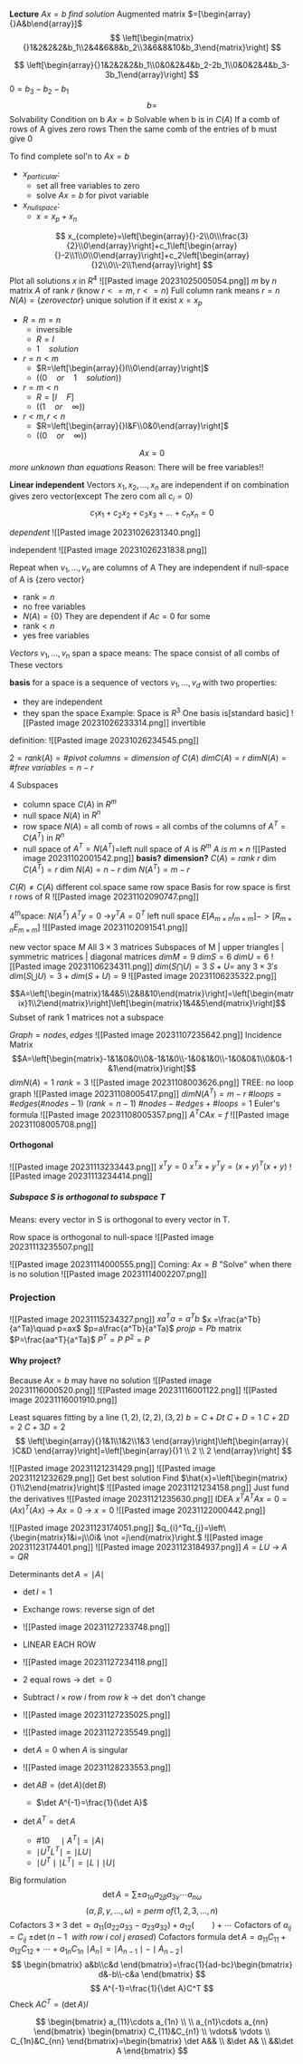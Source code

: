 **Lecture**
$Ax=b$
_find solution_
Augmented matrix $=[\begin{array}{}A&b\end{array}]$
$$
\left[\begin{matrix}{}1&2&2&2&b_1\\2&4&6&8&b_2\\3&6&8&10&b_3\end{matrix}\right]
$$

$$
\left[\begin{array}{}1&2&2&2&b_1\\0&0&2&4&b_2-2b_1\\0&0&2&4&b_3-3b_1\end{array}\right]
$$
$0=b_3-b_2-b_1$
$$
b=
$$
Solvability Condition on b
$Ax=b$ Solvable when b is in $C(A)$
If a comb of rows of A gives zero rows
Then the same comb of the entries of b must give 0

To find complete sol'n to $Ax=b$
- $x_{particular}$: 
	- set all free variables to zero
	- solve $Ax=b$ for pivot variable
- $x_{nullspace}$:
	- $x=x_p+x_n$ 

$$
x_{complete}=\left[\begin{array}{}-2\\0\\\frac{3}{2}\\0\end{array}\right]+c_1\left[\begin{array}{}-2\\1\\0\\0\end{array}\right]+c_2\left[\begin{array}{}2\\0\\-2\\1\end{array}\right]
$$
Plot all solutions $x$ in $R^4$
![[Pasted image 20231025005054.png]]
$m$ by $n$ matrix $A$ of rank $r$ (know $r<=m$, $r<=n$)
Full column rank means $r=n$
$N(A)=\{zero vector\}$
unique solution if it exist
$x=x_p$

- $R=m=n$
	- inversible
	- $R=I$
	- $1\quad solution$
- $r=n<m$
	- $R=\left[\begin{array}{}I\\0\end{array}\right]$
	- $((0\quad or\quad 1\quad solution))$
- $r=m<n$
	- $R=[I\quad F]$
	- $((1\quad or\quad \infty))$
- $r<m,r<n$
	- $R=\left[\begin{array}{}I&F\\0&0\end{array}\right]$
	- $((0\quad or\quad \infty))$

$$
Ax=0
$$
_more unknown than equations_
Reason: There will be free variables!!

**Linear independent**
Vectors $x_1,x_2,\dots,x_n$ are independent if on combination gives zero vector(except The zero com all $c_i=0$)
$$
c_1x_1+c_2x_2+c_3x_3+\dots+c_nx_n=0
$$

_dependent_
![[Pasted image 20231026231340.png]]

independent
![[Pasted image 20231026231838.png]]

Repeat when $v_1,\dots,v_n$ are columns of A
They are independent if null-space of A is {zero vector}
- rank$=n$ 
- no free variables
- $N(A)=\{0\}$
They are dependent if $Ac=0$ for some 
- rank$<n$
- yes free variables

_Vectors_ $v_1,\dots,v_n$ span a space means: The space consist of all combs of These vectors

**basis** for a space is a sequence of vectors $v_1,\dots,v_d$ with two properties:
- they are independent
- they span the space
Example:
	Space is $R^3$
	One basis is\[standard basic]
	![[Pasted image 20231026233314.png]]
invertible

definition:
![[Pasted image 20231026234545.png]]

$2=rank(A)=\#pivot\ columns=dimension\ of\ C(A)$
$dimC(A)=r$
$dimN(A)=\#free\ variables=n-r$

4 Subspaces
- column space $C(A)$ in $R^m$
- null space $N(A)$ in $R^n$
- row space $N(A)$ = all comb of rows = all combs of the columns of $A^T=C(A^T)$ in $R^n$
- null space of $A^T=N(A^T)$=left null space of $A$ is $R^m$
$A\ is\ m\times n$
![[Pasted image 20231102001542.png]]
**basis?**
**dimension?**
$C(A)=rank\ r$
dim $C(A^T)=r$
dim $N(A)=n-r$
dim $N(A^T)=m-r$

$C(R)\not=C(A)$
different col.space
same row space
Basis for row space is first r rows of R
![[Pasted image 20231102090747.png]]

$4^{th}$space: $N(A^T)$
$A^Ty=0$
->$y^TA=0^T$
left null space
$E[A_{m\times n}I_{m\times m}]->[R_{m\times n}E_{m\times m}]$
![[Pasted image 20231102091541.png]]

new vector space $M$
All $3\times 3$ matrices
Subspaces of M | upper triangles | symmetric matrices | diagonal matrices
$dimM=9$
$dimS=6$
$dimU=6$
![[Pasted image 20231106234311.png]]
$dim(S\bigcap U)=3$
$S+U=$ any $3\times3's$
$dim(S\bigcup U)=3+dim(S+U)=9$
![[Pasted image 20231106235322.png]]

$$A=\left[\begin{matrix}1&4&5\\2&8&10\end{matrix}\right]=\left[\begin{matrix}1\\2\end{matrix}\right]\left[\begin{matrix}1&4&5\end{matrix}\right]$$
Subset of rank 1 matrices not a subspace

$Graph = {nodes,edges}$
![[Pasted image 20231107235642.png]]
Incidence Matrix
$$A=\left[\begin{matrix}-1&1&0&0\\0&-1&1&0\\-1&0&1&0\\-1&0&0&1\\0&0&-1&1\end{matrix}\right]$$
$dimN(A)=1$
$rank=3$
![[Pasted image 20231108003626.png]]
TREE: no loop graph
![[Pasted image 20231108005417.png]]
$dimN(A^T)=m-r$
$\#loops=\#edges(\#nodes-1)$
$(rank=n-1)$
$\#nodes-\#edges+\#loops=1$
Euler's formula
![[Pasted image 20231108005357.png]]
$A^TCAx=f$
![[Pasted image 20231108005708.png]]

#### Orthogonal
![[Pasted image 20231113233443.png]]
$x^Ty=0$
$x^Tx+y^Ty=(x+y)^T(x+y)$
![[Pasted image 20231113234414.png]]
##### Subspace S is orthogonal to subspace T
Means: every vector in S is orthogonal to every vector in T. 

Row space is orthogonal to null-space
![[Pasted image 20231113235507.png]]

![[Pasted image 20231114000555.png]]
Coming: $Ax=B$
"Solve" when there is no solution
![[Pasted image 20231114002207.png]]

### Projection
![[Pasted image 20231115234327.png]]
$xa^Ta=a^Tb$
$x =\frac{a^Tb}{a^Ta}\quad p=ax$
$p=a\frac{a^Tb}{a^Ta}$
$projp=Pb$
matrix
$P=\frac{aa^T}{a^Ta}$
$P^T=P$
$P^2=P$
#### Why project?
Because $Ax=b$ may have no solution
![[Pasted image 20231116000520.png]]
![[Pasted image 20231116001122.png]]
![[Pasted image 20231116001910.png]]

Least squares fitting by a line
$(1,2),(2,2),(3,2)$
$b=C+Dt$
$C+D=1$
$C+2D=2$
$C+3D=2$
$$
\left[\begin{array}{}1&1\\1&2\\1&3
\end{array}\right]\left[\begin{array}{ }C&D
\end{array}\right]=\left[\begin{array}{}1 \\
2 \\
2
\end{array}\right]
$$

![[Pasted image 20231121231429.png]]
![[Pasted image 20231121232629.png]]
Get best solution
Find $\hat{x}=\left[\begin{matrix}{}1\\2\end{matrix}\right]$
![[Pasted image 20231121234158.png]]
Just fund the derivatives
![[Pasted image 20231121235630.png]]
IDEA $x^TA^TAx=0=(Ax)^T(Ax)$ -> $Ax=0$ -> $x=0$
![[Pasted image 20231122000442.png]]

![[Pasted image 20231123174051.png]]
$q_{i}^Tq_{j}=\left\{\begin{matrix}1&i=j\\0i& \not =j\end{matrix}\right.$
![[Pasted image 20231123174401.png]]
![[Pasted image 20231123184937.png]]
$A=LU$ -> $A=QR$

Determinants $\det A=\mid A\mid$
- $\det I=1$
- Exchange rows: reverse sign of $\det$ 
- ![[Pasted image 20231127233748.png]]
- LINEAR EACH ROW
- ![[Pasted image 20231127234118.png]]

- 2 equal rows $\rightarrow$ $\det=0$
- Subtract $l \times row\ i$ from $row\ k$ $\rightarrow$  $\det$ don't change 
- ![[Pasted image 20231127235025.png]]
- ![[Pasted image 20231127235549.png]]
- $\det A=0$ when $A$ is singular
- ![[Pasted image 20231128233553.png]]
- $\det AB=(\det A)(\det B)$ 
	- $\det A^{-1}=\frac{1}{\det A}$
- $\det A^T=\det A$
	- $\#10\quad\mid A^T\mid=\mid A\mid$
	- $\mid U^TL^T\mid=\mid LU\mid$
	- $\mid U^T\mid\mid L^T\mid=\mid L\mid\mid U\mid$

Big formulation
$$
\det A=\sum\pm a_{1\alpha}a_{2\beta}a_{3\gamma}\cdots a_{n \omega}
$$
$$
(\alpha,\beta,\gamma,\dots,\omega)=perm\ of(1,2,3,\dots,n)
$$
Cofactors $3\times3$
$\det=a_{11}(a_{22}a_{33}-a_{23}a_{32})+a_{12}(\qquad)+\cdots$
Cofactors of $a_{ij}=C_{ij}$
$\pm \det(n-1\ \ with\ row\ i\ col\ j\ erased)$
Cofactors formula
$\det A=a_{11}C_{11}+a_{12}C_{12}+\cdots+a_{1n}C_{1n}$
$\mid A_{n}\mid=\mid A_{n-1}\mid-\mid A_{n-2}\mid$
$$
\begin{bmatrix}
a&b\\c&d
\end{bmatrix}=\frac{1}{ad-bc}\begin{bmatrix}
d&-b\\-c&a
\end{bmatrix}
$$
$$
A^{-1}=\frac{1}{\det A}C^T
$$
Check $AC^T=(\det A)I$

$$
\begin{bmatrix}
a_{11}\cdots a_{1n} \\
 \\
a_{n1}\cdots a_{nn}
\end{bmatrix}
\begin{bmatrix}
C_{11}&C_{n1} \\
\vdots& \vdots \\
C_{1n}&C_{nn}
\end{bmatrix}=\begin{bmatrix}
\det A&& \\
&\det A& \\
&&\det A
\end{bmatrix}
$$
